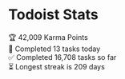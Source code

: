 
# Todoist Stats

<!-- TODO-IST:START -->
🏆  42,009 Karma Points           
🌸  Completed 13 tasks today           
✅  Completed 16,708 tasks so far           
⏳  Longest streak is 209 days
<!-- TODO-IST:END -->
